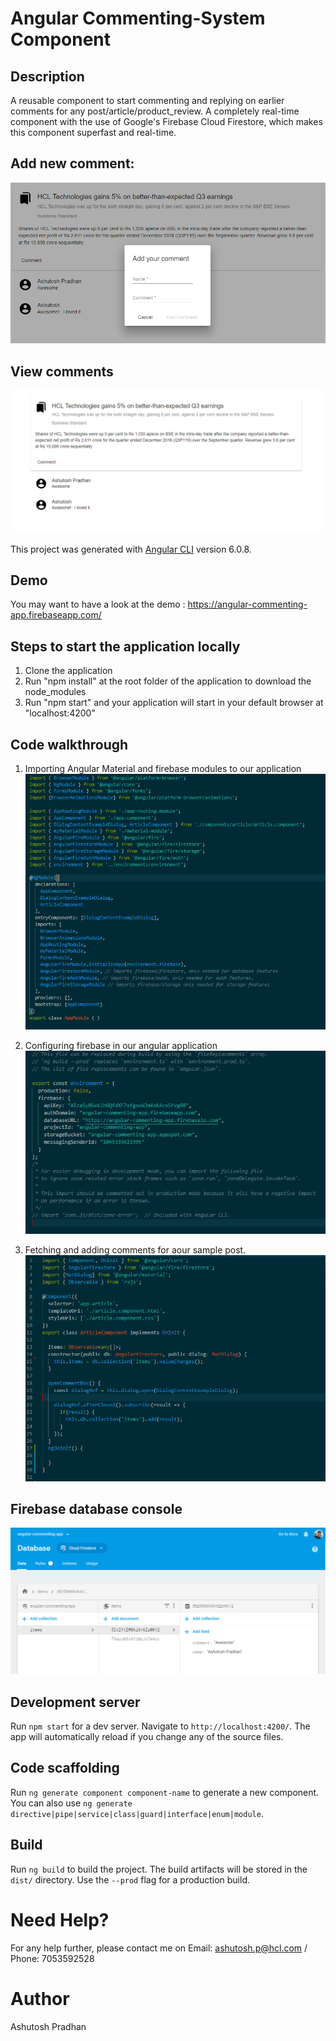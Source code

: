 # Angular Commenting-System Component

## Description
A reusable component to start commenting and replying on earlier comments for any post/article/product_review. A completely real-time component with the use of Google's Firebase Cloud Firestore, which makes this component superfast and real-time. 

## Add new comment:
![alt text](https://github.com/ERS-HCL/EDGE-Components-Hackathon-2019/blob/ERSEDGE022019032/src/assets/commenting_system_2.PNG)

## View comments
![alt text](https://github.com/ERS-HCL/EDGE-Components-Hackathon-2019/blob/ERSEDGE022019032/src/assets/commenting_system_1.PNG)

This project was generated with [Angular CLI](https://github.com/angular/angular-cli) version 6.0.8.

## Demo
You may want to have a look at the demo : https://angular-commenting-app.firebaseapp.com/

## Steps to start the application locally
1. Clone the application
2. Run "npm install" at the root folder of the application to download the node_modules
3. Run "npm start" and your application will start in your default browser at "localhost:4200"

## Code walkthrough
1. Importing Angular Material and firebase modules to our application 
![alt text](https://github.com/ERS-HCL/EDGE-Components-Hackathon-2019/blob/ERSEDGE022019032/src/assets/code_walk2.PNG)

2. Configuring firebase in our angular application 
![alt text](https://github.com/ERS-HCL/EDGE-Components-Hackathon-2019/blob/ERSEDGE022019032/src/assets/code_walk3.PNG)

3. Fetching and adding comments for aour sample post. 
![alt text](https://github.com/ERS-HCL/EDGE-Components-Hackathon-2019/blob/ERSEDGE022019032/src/assets/code_walk1.PNG)

## Firebase database console
![alt text](https://github.com/ERS-HCL/EDGE-Components-Hackathon-2019/blob/ERSEDGE022019032/src/assets/firebase_data_console.PNG)


## Development server
Run `npm start` for a dev server. Navigate to `http://localhost:4200/`. The app will automatically reload if you change any of the source files.

## Code scaffolding
Run `ng generate component component-name` to generate a new component. You can also use `ng generate directive|pipe|service|class|guard|interface|enum|module`.

## Build
Run `ng build` to build the project. The build artifacts will be stored in the `dist/` directory. Use the `--prod` flag for a production build.

# Need Help?
For any help further, please contact me on Email: ashutosh.p@hcl.com / Phone: 7053592528

# Author
Ashutosh Pradhan
